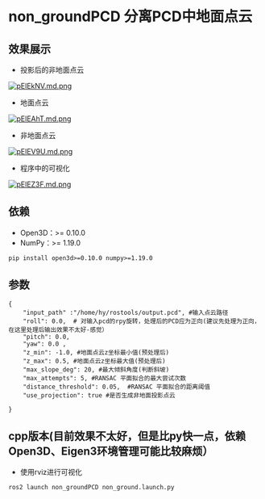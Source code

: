 # non_groundPCD 分离PCD中地面点云
## 效果展示


* 投影后的非地面点云
  
[![pElEkNV.md.png](https://s21.ax1x.com/2025/02/22/pElEkNV.md.png)](https://imgse.com/i/pElEkNV)
* 地面点云
   
[![pElEAhT.md.png](https://s21.ax1x.com/2025/02/22/pElEAhT.md.png)](https://imgse.com/i/pElEAhT)
* 非地面点云
  
[![pElEV9U.md.png](https://s21.ax1x.com/2025/02/22/pElEV9U.md.png)](https://imgse.com/i/pElEV9U)
* 程序中的可视化
  
[![pElEZ3F.md.png](https://s21.ax1x.com/2025/02/22/pElEZ3F.md.png)](https://imgse.com/i/pElEZ3F)
## 依赖
* Open3D：>= 0.10.0
* NumPy：>= 1.19.0
~~~
pip install open3d>=0.10.0 numpy>=1.19.0
~~~
##  参数
```
{   
    "input_path" :"/home/hy/rostools/output.pcd", #输入点云路径
    "roll": 0.0,  # 对输入pcd的rpy旋转，处理后的PCD应为正向(建议先处理为正向，在这里处理后输出效果不太好-感觉）
    "pitch": 0.0, 
    "yaw": 0.0 ,   
    "z_min": -1.0, #地面点云z坐标最小值(预处理后)
    "z_max": 0.5, #地面点云z坐标最大值(预处理后)
    "max_slope_deg": 20, #最大倾斜角度(判断斜坡)
    "max_attempts": 5, #RANSAC 平面拟合的最大尝试次数
    "distance_threshold": 0.05,  #RANSAC 平面拟合的距离阈值
    "use_projection": true #是否生成非地面投影点云
     
}
```
## cpp版本(目前效果不太好，但是比py快一点，依赖Open3D、Eigen3环境管理可能比较麻烦）
* 使用rviz进行可视化
```
ros2 launch non_groundPCD non_ground.launch.py
```
